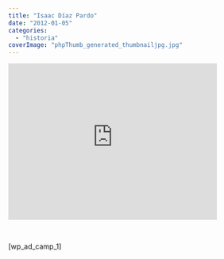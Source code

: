 ```yaml
---
title: "Isaac Díaz Pardo"
date: "2012-01-05"
categories: 
  - "historia"
coverImage: "phpThumb_generated_thumbnailjpg.jpg"
---
```


<iframe src="http://www.youtube.com/embed/Wa0eDBm0U9o" height="315" width="420" frameborder="0"></iframe>

 

\[wp\_ad\_camp\_1\]
